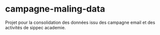 # campagne-maling-data
Projet pour la consolidation des données issu des campagne email et des activités de sippec academie.

